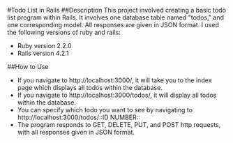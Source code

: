 #Todo List in Rails
##Description
This project involved creating a basic todo list program within Rails. It involves one database table named "todos," and one corresponding model. All responses are given in JSON format. I used the following versions of ruby and rails:

- Ruby version 2.2.0
- Rails version 4.2.1

##How to Use
- If you navigate to http://localhost:3000/, it will take you to the index page which displays all todos within the database.
- If you navigate to http://localhost:3000/todos/, it will display all todos within the database.
- You can specify which todo you want to see by navigating to http://localhost:3000/todos/::ID NUMBER::
- The program responds to GET, DELETE, PUT, and POST http requests, with all responses given in JSON format.